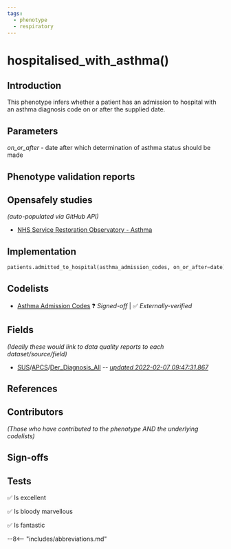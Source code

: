 ```yaml
---
tags:
  - phenotype
  - respiratory
---
```


# hospitalised_with_asthma()

## Introduction
This phenotype infers whether a patient has an admission to hospital with an asthma diagnosis code on or after the supplied date.

## Parameters
*on_or_after* - date after which determination of asthma status should be made

## Phenotype validation reports

## Opensafely studies
_(auto-populated via GitHub API)_

* [NHS Service Restoration Observatory - Asthma](https://github.com/opensafely/asthma_sro)

## Implementation

```py
patients.admitted_to_hospital(asthma_admission_codes, on_or_after=date)
```

## Codelists
* [Asthma Admission Codes](https://www.opencodelists.org/codelist/primis-covid19-vacc-uptake/astadm/) ❓ _Signed-off_ | ✅ _Externally-verified_

## Fields
*(Ideally these would link to data quality reports to each dataset/source/field)*

* [SUS](https://docs.opensafely.org/dataset-apc/)/[APCS](https://reports.opensafely.org/reports/opensafely-tpp-database-schema/#Data-sources)/[Der_Diagnosis_All]()  --  _[updated 2022-02-07 09:47:31.867](https://reports.opensafely.org/reports/opensafely-tpp-database-builds/#Import-dates-and-date-coverage-for-OpenSAFELY-TPP-data-sources)_

## References

## Contributors
*(Those who have contributed to the phenotype AND the underlying codelists)*

## Sign-offs

## Tests

✅ Is excellent

✅ Is bloody marvellous

✅ Is fantastic

--8<-- "includes/abbreviations.md"